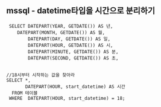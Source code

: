 ## mssql - datetime타입을 시간으로 분리하기

     SELECT DATEPART(YEAR, GETDATE()) AS 년, 
	    DATEPART(MONTH, GETDATE()) AS 월, 
            DATEPART(DAY, GETDATE()) AS 일,
            DATEPART(HOUR, GETDATE()) AS 시,
            DATEPART(MINUTE, GETDATE()) AS 분,
            DATEPART(SECOND, GETDATE()) AS 초,
	    
	    
    //18시부터 시작하는 값을 찾아라
    SELECT *, 
    	   DATEPART(HOUR, start_datetime) AS 시간
      FROM 테이블 
     WHERE  DATEPART(HOUR, start_datetime) = 18;

    
            

